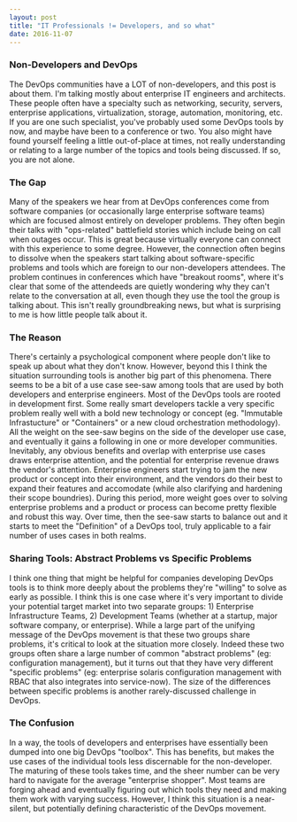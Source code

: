 ```yaml
---
layout: post
title: "IT Professionals != Developers, and so what"
date: 2016-11-07
---
```

### Non-Developers and DevOps
The DevOps communities have a LOT of non-developers, and this post is about them.  I'm talking mostly about enterprise IT engineers and architects.  These people often have a specialty such as networking, security, servers, enterprise applications, virtualization, storage, automation, monitoring, etc.  If you are one such specialist, you've probably used some DevOps tools by now, and maybe have been to a conference or two. You also might have found yourself feeling a little out-of-place at times, not really understanding or relating to a large number of the topics and tools being discussed. If so, you are not alone. 

### The Gap
Many of the speakers we hear from at DevOps conferences come from software companies (or occasionally large enterprise software teams) which are focused almost entirely on developer problems. They often begin their talks with "ops-related" battlefield stories which include being on call when outages occur. This is great because virtually everyone can connect with this experience to some degree. However, the connection often begins to dissolve when the speakers start talking about software-specific problems and tools which are foreign to our non-developers attendees. The problem continues in conferences which have "breakout rooms", where it's clear that some of the attendeeds are quietly wondering why they can't relate to the conversation at all, even though they use the tool the group is talking about. This isn't really groundbreaking news, but what is surprising to me is how little people talk about it. 

### The Reason
There's certainly a psychological component where people don't like to speak up about what they don't know.  However, beyond this I think the situation surrounding tools is another big part of this phenomena.  There seems to be a bit of a use case see-saw among tools that are used by both developers and enterprise engineers.  Most of the DevOps tools are rooted in development first.  Some really smart developers tackle a very specific problem really well with a bold new technology or concept (eg. "Immutable Infrastucture" or "Containers" or a new cloud orchestration methodology). All the weight on the see-saw begins on the side of the developer use case, and eventually it gains a following in one or more developer communities.  Inevitably, any obvious benefits and overlap with enterprise use cases draws enterprise attention, and the potential for enterprise revenue draws the vendor's attention. Enterprise engineers start trying to jam the new product or concept into their environment, and the vendors do their best to expand their features and accomodate (while also clarifying and hardening their scope boundries). During this period, more weight goes over to solving enterprise problems and a product or process can become pretty flexible and robust this way.  Over time, then the see-saw starts to balance out and it starts to meet the "Definition" of a DevOps tool, truly applicable to a fair number of uses cases in both realms. 

### Sharing Tools: Abstract Problems vs Specific Problems
I think one thing that might be helpful for companies developing DevOps tools is to think more deeply about the problems they're "willing" to solve as early as possible.  I think this is one case where it's very important to divide your potential target market into two separate groups:  1) Enterprise Infrastructure Teams, 2) Development Teams (whether at a startup, major software company, or enterprise).  While a large part of the unifying message of the DevOps movement is that these two groups share problems, it's critical to look at the situation more closely.  Indeed these two groups often share a large number of common "abstract problems" (eg: configuration management), but it turns out that they have very different "specific problems" (eg: enterprise solaris configuration management with RBAC that also integrates into service-now). The size of the differences between specific problems is another rarely-discussed challenge in DevOps.  

### The Confusion
In a way, the tools of developers and enterprises have essentially been dumped into one big DevOps "toolbox". This has benefits, but makes the use cases of the individual tools less discernable for the non-developer.  The maturing of these tools takes time, and the sheer number can be very hard to navigate for the average "enterprise shopper".  Most teams are forging ahead and eventually figuring out which tools they need and making them work with varying success. However, I think this situation is a near-silent, but potentially defining characteristic of the DevOps movement. 
